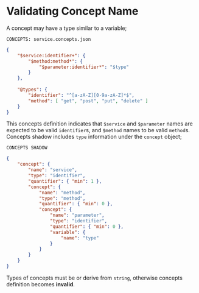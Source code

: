 # Validating Concept Name

A concept may have a type similar to a variable;

`CONCEPTS: service.concepts.json`

```json name="service.concepts.json"
{
    "$service:identifier+": {
        "$method:method*": {
            "$parameter:identifier*": "$type"
        }
    },
    
    "@types": {
        "identifier": "^[a-zA-Z][0-9a-zA-Z]*$",
        "method": [ "get", "post", "put", "delete" ]
    }
}
```

This concepts definition indicates that `$service` and `$parameter` names are
expected to be valid `identifier`s, and `$method` names to be valid `method`s.
Concepts shadow includes `type` information under the `concept` object;

`CONCEPTS SHADOW`

```json name="service.concepts-shadow.json"
{
    "concept": {
        "name": "service",
        "type": "identifier",
        "quantifier": { "min": 1 },
        "concept": {
            "name": "method",
            "type": "method",
            "quantifier": { "min": 0 },
            "concept": {
                "name": "parameter",
                "type": "identifier",
                "quantifier": { "min": 0 },
                "variable": {
                    "name": "type"
                }
            }
        }
    }
}
```

Types of concepts must be or derive from `string`, otherwise concepts definition
becomes **invalid**.
